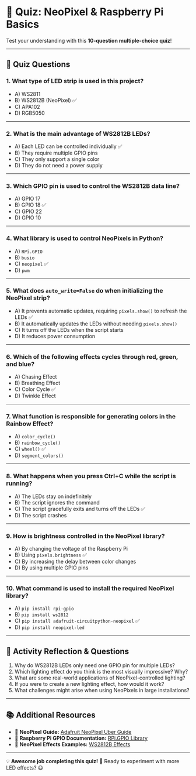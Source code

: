 # 🎯 Quiz: NeoPixel & Raspberry Pi Basics

Test your understanding with this **10-question multiple-choice quiz**!  

---

## 📌 Quiz Questions

### 1. What type of LED strip is used in this project?
- A) WS2811  
- B) WS2812B (NeoPixel) ✅  
- C) APA102  
- D) RGB5050  

---

### 2. What is the main advantage of WS2812B LEDs?
- A) Each LED can be controlled individually ✅  
- B) They require multiple GPIO pins  
- C) They only support a single color  
- D) They do not need a power supply  

---

### 3. Which GPIO pin is used to control the WS2812B data line?
- A) GPIO 17  
- B) GPIO 18 ✅  
- C) GPIO 22  
- D) GPIO 10  

---

### 4. What library is used to control NeoPixels in Python?
- A) `RPi.GPIO`  
- B) `busio`  
- C) `neopixel` ✅  
- D) `pwm`  

---

### 5. What does `auto_write=False` do when initializing the NeoPixel strip?
- A) It prevents automatic updates, requiring `pixels.show()` to refresh the LEDs ✅  
- B) It automatically updates the LEDs without needing `pixels.show()`  
- C) It turns off the LEDs when the script starts  
- D) It reduces power consumption  

---

### 6. Which of the following effects cycles through red, green, and blue?
- A) Chasing Effect  
- B) Breathing Effect  
- C) Color Cycle ✅  
- D) Twinkle Effect  

---

### 7. What function is responsible for generating colors in the Rainbow Effect?
- A) `color_cycle()`  
- B) `rainbow_cycle()`  
- C) `wheel()` ✅  
- D) `segment_colors()`  

---

### 8. What happens when you press Ctrl+C while the script is running?
- A) The LEDs stay on indefinitely  
- B) The script ignores the command  
- C) The script gracefully exits and turns off the LEDs ✅  
- D) The script crashes  

---

### 9. How is brightness controlled in the NeoPixel library?
- A) By changing the voltage of the Raspberry Pi  
- B) Using `pixels.brightness` ✅  
- C) By increasing the delay between color changes  
- D) By using multiple GPIO pins  

---

### 10. What command is used to install the required NeoPixel library?
- A) `pip install rpi-gpio`  
- B) `pip install ws2812`  
- C) `pip install adafruit-circuitpython-neopixel` ✅  
- D) `pip install neopixel-led`  

---

## 📝 Activity Reflection & Questions

1. Why do WS2812B LEDs only need one GPIO pin for multiple LEDs?  
2. Which lighting effect do you think is the most visually impressive? Why?  
3. What are some real-world applications of NeoPixel-controlled lighting?  
4. If you were to create a new lighting effect, how would it work?  
5. What challenges might arise when using NeoPixels in large installations?  

---

## 📚 Additional Resources

- 🔗 **NeoPixel Guide:** [Adafruit NeoPixel Uber Guide](https://learn.adafruit.com/adafruit-neopixel-uberguide)  
- 🔗 **Raspberry Pi GPIO Documentation:** [RPi.GPIO Library](https://sourceforge.net/p/raspberry-gpio-python/wiki/Home/)  
- 🔗 **NeoPixel Effects Examples:** [WS2812B Effects](https://www.tweaking4all.com/hardware/arduino/adruino-ws2812-led/)  

---

💡 **Awesome job completing this quiz!** 🚀 Ready to experiment with more LED effects? 😃  
